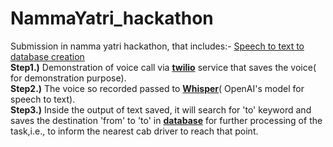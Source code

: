 # NammaYatri_hackathon
Submission in namma yatri hackathon, that includes:- <ins>Speech to text to database creation</ins> </br>
<b>Step1.)</b> Demonstration of voice call via <b><ins>twilio</ins></b> service that saves the voice( for demonstration purpose).</br>
<b>Step2.)</b> The voice so recorded passed to <b><ins>Whisper</ins></b>( OpenAI's model for speech to text).</br>
<b>Step3.)</b> Inside the output of text saved, it will search for 'to' keyword and saves the destination 'from' to 'to' in <b><ins>database</b></ins> for further processing of the task,i.e., to inform the nearest cab driver to reach that point.
